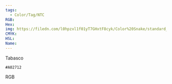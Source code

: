 ```yaml
---
tags:
  - Color/Tag/NTC
RGB:
Hex:
img: https://filedn.com/l0hpzxl1f01yT7GHxtF8cyk/Color%20Snake/standard_csv_to_svg/%23/A02712.svg
CMYK:
HSL:
Name:
---
```

Tabasco
```palette
#A02712
```
RGB

